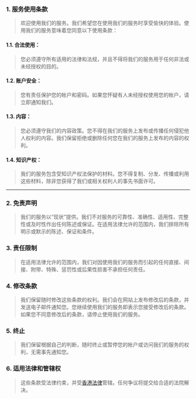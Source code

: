 ### 1. 服务使用条款
> 欢迎使用我们的服务。我们希望您在使用我们的服务时享受愉快的体验。使用我们的服务意味着您同意以下使用条款：

#### 1.1. 合法使用：
> 您必须遵守所有适用的法律和法规，并且不得将我们的服务用于任何非法或未经授权的目的。

#### 1.2. 账户安全：
> 您有责任保护您的帐户和密码。如果您怀疑有人未经授权使用您的帐户，请立即通知我们。

#### 1.3. 内容：
> 您必须遵守我们的内容政策。您不得在我们的服务上发布或传播任何侵犯他人权利的内容。我们保留拒绝或删除任何您在我们的服务上发布的内容的权利。

#### 1.4. 知识产权：
> 我们的服务包含受知识产权法保护的材料。您不得复制、分发、传播或利用这些材料，除非您获得了我们或相关权利人的事先书面许可。
---
### 2. 免责声明
> 我们的服务以“现状”提供。我们不对服务的可靠性、准确性、适用性、完整性或及时性作出任何陈述或保证。在适用法律允许的范围内，我们排除所有明示或默示的陈述、保证和条件。

### 3. 责任限制
> 在适用法律允许的范围内，我们对因使用我们的服务而引起的任何直接、间接、附带、特殊、惩罚性或后果性损害不承担任何责任。

### 4. 修改条款
> 我们保留随时修改这些条款的权利。我们会在网站上发布修改后的条款，并发送电子邮件通知您。您继续使用我们的服务即表示您接受修改后的条款。如果您不同意修改后的条款，请停止使用我们的服务。

### 5. 终止
> 我们保留根据自己的判断，随时终止或暂停您的帐户或访问我们的服务的权利，无需事先通知您。

### 6. 适用法律和管辖权
> 这些条款受法律约束，并受[香港法律](https://www.elegislation.gov.hk/)管辖。任何争议将提交给合适的法院解决。